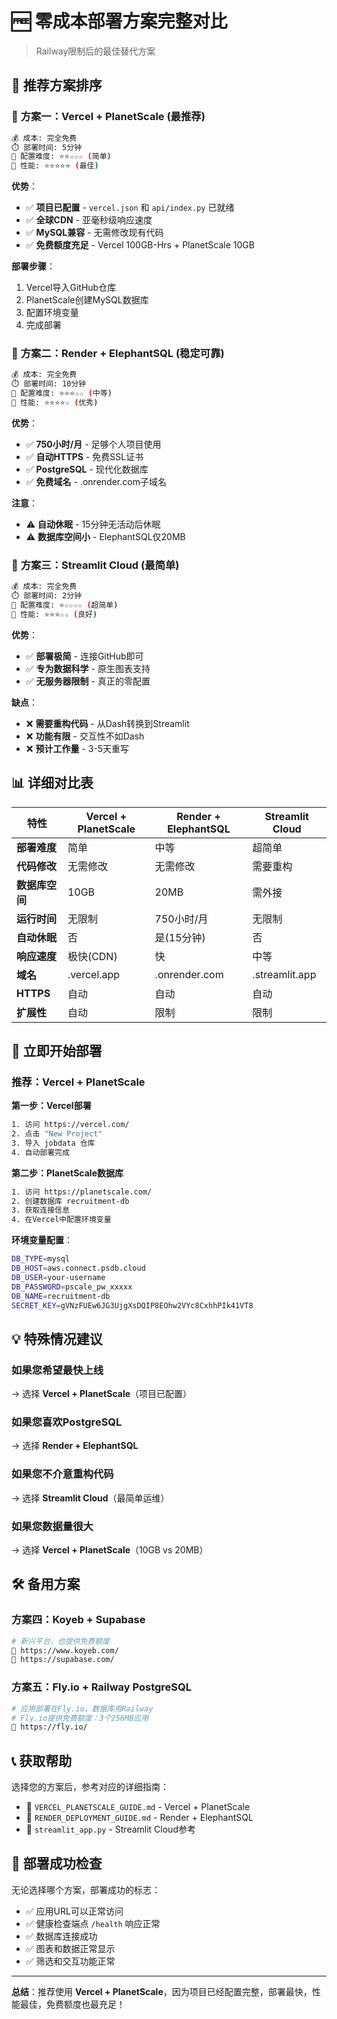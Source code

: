 # 🆓 零成本部署方案完整对比

> Railway限制后的最佳替代方案

## 🎯 推荐方案排序

### 🥇 **方案一：Vercel + PlanetScale** (最推荐)
```bash
💰 成本: 完全免费
⏱️ 部署时间: 5分钟
🔧 配置难度: ⭐⭐☆☆☆ (简单)
🚀 性能: ⭐⭐⭐⭐⭐ (最佳)
```

**优势**：
- ✅ **项目已配置** - `vercel.json` 和 `api/index.py` 已就绪
- ✅ **全球CDN** - 亚毫秒级响应速度
- ✅ **MySQL兼容** - 无需修改现有代码
- ✅ **免费额度充足** - Vercel 100GB-Hrs + PlanetScale 10GB

**部署步骤**：
1. Vercel导入GitHub仓库
2. PlanetScale创建MySQL数据库
3. 配置环境变量
4. 完成部署

### 🥈 **方案二：Render + ElephantSQL** (稳定可靠)
```bash
💰 成本: 完全免费
⏱️ 部署时间: 10分钟
🔧 配置难度: ⭐⭐⭐☆☆ (中等)
🚀 性能: ⭐⭐⭐⭐☆ (优秀)
```

**优势**：
- ✅ **750小时/月** - 足够个人项目使用
- ✅ **自动HTTPS** - 免费SSL证书
- ✅ **PostgreSQL** - 现代化数据库
- ✅ **免费域名** - .onrender.com子域名

**注意**：
- ⚠️ **自动休眠** - 15分钟无活动后休眠
- ⚠️ **数据库空间小** - ElephantSQL仅20MB

### 🥉 **方案三：Streamlit Cloud** (最简单)
```bash
💰 成本: 完全免费
⏱️ 部署时间: 2分钟
🔧 配置难度: ⭐☆☆☆☆ (超简单)
🚀 性能: ⭐⭐⭐☆☆ (良好)
```

**优势**：
- ✅ **部署极简** - 连接GitHub即可
- ✅ **专为数据科学** - 原生图表支持
- ✅ **无服务器限制** - 真正的零配置

**缺点**：
- ❌ **需要重构代码** - 从Dash转换到Streamlit
- ❌ **功能有限** - 交互性不如Dash
- ❌ **预计工作量** - 3-5天重写

## 📊 详细对比表

| 特性 | Vercel + PlanetScale | Render + ElephantSQL | Streamlit Cloud |
|------|---------------------|---------------------|-----------------|
| **部署难度** | 简单 | 中等 | 超简单 |
| **代码修改** | 无需修改 | 无需修改 | 需要重构 |
| **数据库空间** | 10GB | 20MB | 需外接 |
| **运行时间** | 无限制 | 750小时/月 | 无限制 |
| **自动休眠** | 否 | 是(15分钟) | 否 |
| **响应速度** | 极快(CDN) | 快 | 中等 |
| **域名** | .vercel.app | .onrender.com | .streamlit.app |
| **HTTPS** | 自动 | 自动 | 自动 |
| **扩展性** | 自动 | 限制 | 限制 |

## 🚀 立即开始部署

### 推荐：Vercel + PlanetScale

**第一步：Vercel部署**
```bash
1. 访问 https://vercel.com/
2. 点击 "New Project"
3. 导入 jobdata 仓库
4. 自动部署完成
```

**第二步：PlanetScale数据库**
```bash
1. 访问 https://planetscale.com/
2. 创建数据库 recruitment-db
3. 获取连接信息
4. 在Vercel中配置环境变量
```

**环境变量配置**：
```bash
DB_TYPE=mysql
DB_HOST=aws.connect.psdb.cloud
DB_USER=your-username
DB_PASSWORD=pscale_pw_xxxxx
DB_NAME=recruitment-db
SECRET_KEY=gVNzFUEw6JG3UjgXsDQIP8EOhw2VYc8CxhhPIk41VT8
```

## 💡 特殊情况建议

### 如果您希望最快上线
→ 选择 **Vercel + PlanetScale**（项目已配置）

### 如果您喜欢PostgreSQL
→ 选择 **Render + ElephantSQL**

### 如果您不介意重构代码
→ 选择 **Streamlit Cloud**（最简单运维）

### 如果您数据量很大
→ 选择 **Vercel + PlanetScale**（10GB vs 20MB）

## 🛠 备用方案

### 方案四：Koyeb + Supabase
```bash
# 新兴平台，也提供免费额度
🔗 https://www.koyeb.com/
🔗 https://supabase.com/
```

### 方案五：Fly.io + Railway PostgreSQL
```bash
# 应用部署在Fly.io，数据库用Railway
# Fly.io提供免费额度：3个256MB应用
🔗 https://fly.io/
```

## 📞 获取帮助

选择您的方案后，参考对应的详细指南：
- 📖 `VERCEL_PLANETSCALE_GUIDE.md` - Vercel + PlanetScale
- 📖 `RENDER_DEPLOYMENT_GUIDE.md` - Render + ElephantSQL  
- 📖 `streamlit_app.py` - Streamlit Cloud参考

## 🎉 部署成功检查

无论选择哪个方案，部署成功的标志：
- ✅ 应用URL可以正常访问
- ✅ 健康检查端点 `/health` 响应正常
- ✅ 数据库连接成功
- ✅ 图表和数据正常显示
- ✅ 筛选和交互功能正常

---

**总结**：推荐使用 **Vercel + PlanetScale**，因为项目已经配置完整，部署最快，性能最佳，免费额度也最充足！ 